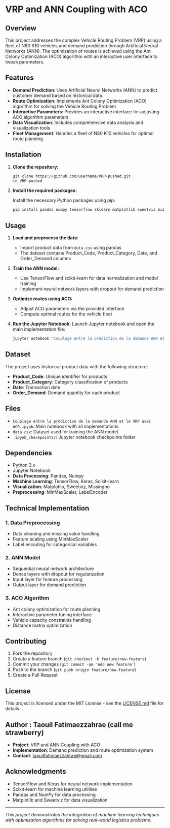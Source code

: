 # VRP and ANN Coupling with ACO

## Overview

This project addresses the complex Vehicle Routing Problem (VRP) using a fleet of N80 K10 vehicles and demand prediction through Artificial Neural Networks (ANN). The optimization of routes is achieved using the Ant Colony Optimization (ACO) algorithm with an interactive user interface to tweak parameters.

## Features

- **Demand Prediction**: Uses Artificial Neural Networks (ANN) to predict customer demand based on historical data
- **Route Optimization**: Implements Ant Colony Optimization (ACO) algorithm for solving the Vehicle Routing Problem
- **Interactive Parameters**: Provides an interactive interface for adjusting ACO algorithm parameters
- **Data Visualization**: Includes comprehensive data analysis and visualization tools
- **Fleet Management**: Handles a fleet of N80 K10 vehicles for optimal route planning

## Installation

1. **Clone the repository:**

   ```bash
   git clone https://github.com/username/VRP-pushed.git
   cd VRP-pushed
   ```

2. **Install the required packages:**

   Install the necessary Python packages using pip:

   ```bash
   pip install pandas numpy tensorflow sklearn matplotlib sweetviz missingno
   ```

## Usage

1. **Load and preprocess the data:**
   - Import product data from `data.csv` using pandas
   - The dataset contains Product_Code, Product_Category, Date, and Order_Demand columns

2. **Train the ANN model:**
   - Use TensorFlow and scikit-learn for data normalization and model training
   - Implement neural network layers with dropout for demand prediction

3. **Optimize routes using ACO:**
   - Adjust ACO parameters via the provided interface
   - Compute optimal routes for the vehicle fleet

4. **Run the Jupyter Notebook:**
   Launch Jupyter notebook and open the main implementation file:
   ```bash
   jupyter notebook "Couplage entre la prédiction de la demande ANN et le VRP avec ACO.ipynb"
   ```

## Dataset

The project uses historical product data with the following structure:
- **Product_Code**: Unique identifier for products
- **Product_Category**: Category classification of products
- **Date**: Transaction date
- **Order_Demand**: Demand quantity for each product

## Files

- `Couplage entre la prédiction de la demande ANN et le VRP avec ACO.ipynb`: Main notebook with all implementations
- `data.csv`: Dataset used for training the ANN model
- `.ipynb_checkpoints/`: Jupyter notebook checkpoints folder

## Dependencies

- Python 3.x
- Jupyter Notebook
- **Data Processing**: Pandas, Numpy
- **Machine Learning**: TensorFlow, Keras, Scikit-learn
- **Visualization**: Matplotlib, Sweetviz, Missingno
- **Preprocessing**: MinMaxScaler, LabelEncoder

## Technical Implementation

### 1. Data Preprocessing
- Data cleaning and missing value handling
- Feature scaling using MinMaxScaler
- Label encoding for categorical variables

### 2. ANN Model
- Sequential neural network architecture
- Dense layers with dropout for regularization
- Input layer for feature processing
- Output layer for demand prediction

### 3. ACO Algorithm
- Ant colony optimization for route planning
- Interactive parameter tuning interface
- Vehicle capacity constraints handling
- Distance matrix optimization

## Contributing

1. Fork the repository
2. Create a feature branch (`git checkout -b feature/new-feature`)
3. Commit your changes (`git commit -am 'Add new feature'`)
4. Push to the branch (`git push origin feature/new-feature`)
5. Create a Pull Request

## License

This project is licensed under the MIT License - see the [LICENSE.md](LICENSE.md) file for details.

## Author : Taouil Fatimaezzahrae (call me strawberry)

- **Project**: VRP and ANN Coupling with ACO
- **Implementation**: Demand prediction and route optimization system
- **Contact**: taouilfatimaezzahrae@gmail.com

## Acknowledgments

- TensorFlow and Keras for neural network implementation
- Scikit-learn for machine learning utilities
- Pandas and NumPy for data processing
- Matplotlib and Sweetviz for data visualization

---

*This project demonstrates the integration of machine learning techniques with optimization algorithms for solving real-world logistics problems.*

